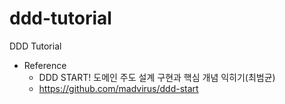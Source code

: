 # ddd-tutorial
DDD Tutorial

* Reference
  * DDD START! 도메인 주도 설계 구현과 핵심 개념 익히기(최범균)
  * https://github.com/madvirus/ddd-start
